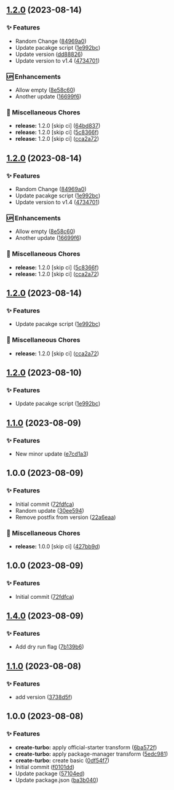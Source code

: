 ## [1.2.0](https://github.com/saqirmdevx/semantic-test-versioning/compare/v1.1.0...v1.2.0) (2023-08-14)


### :sparkles: Features

* Random Change ([84969a0](https://github.com/saqirmdevx/semantic-test-versioning/commit/84969a06c723593007b60d0bff186a080c99a20b))
* Update pacakge script ([1e992bc](https://github.com/saqirmdevx/semantic-test-versioning/commit/1e992bc6f166b3109bbd54cf3dbb9279029b20d9))
* Update version ([dd88826](https://github.com/saqirmdevx/semantic-test-versioning/commit/dd888263d7f4f52bf13d2fe1b096fd334f2b0e77))
* Update version to v1.4 ([4734701](https://github.com/saqirmdevx/semantic-test-versioning/commit/47347010b6ae4e0388f68fb2d2fc9a57dced60d3))


### :up: Enhancements

* Allow empty ([8e58c60](https://github.com/saqirmdevx/semantic-test-versioning/commit/8e58c60ee11c970505557d1f8419b8a78e613af8))
* Another update ([16699f6](https://github.com/saqirmdevx/semantic-test-versioning/commit/16699f6f0b3322fcaa2db19b04bc54c2afa72dbf))


### :octopus: Miscellaneous Chores

* **release:** 1.2.0 [skip ci] ([64bd837](https://github.com/saqirmdevx/semantic-test-versioning/commit/64bd83776ac0a74a208acf58f49d0f8c30b4414f))
* **release:** 1.2.0 [skip ci] ([5c8366f](https://github.com/saqirmdevx/semantic-test-versioning/commit/5c8366f19d4f58a049bb82bc426d9965e55315fd))
* **release:** 1.2.0 [skip ci] ([cca2a72](https://github.com/saqirmdevx/semantic-test-versioning/commit/cca2a72908264c57b0b7e8694dda9612da2be16c))

## [1.2.0](https://github.com/saqirmdevx/semantic-test-versioning/compare/v1.1.0...v1.2.0) (2023-08-14)


### :sparkles: Features

* Random Change ([84969a0](https://github.com/saqirmdevx/semantic-test-versioning/commit/84969a06c723593007b60d0bff186a080c99a20b))
* Update pacakge script ([1e992bc](https://github.com/saqirmdevx/semantic-test-versioning/commit/1e992bc6f166b3109bbd54cf3dbb9279029b20d9))
* Update version to v1.4 ([4734701](https://github.com/saqirmdevx/semantic-test-versioning/commit/47347010b6ae4e0388f68fb2d2fc9a57dced60d3))


### :up: Enhancements

* Allow empty ([8e58c60](https://github.com/saqirmdevx/semantic-test-versioning/commit/8e58c60ee11c970505557d1f8419b8a78e613af8))
* Another update ([16699f6](https://github.com/saqirmdevx/semantic-test-versioning/commit/16699f6f0b3322fcaa2db19b04bc54c2afa72dbf))


### :octopus: Miscellaneous Chores

* **release:** 1.2.0 [skip ci] ([5c8366f](https://github.com/saqirmdevx/semantic-test-versioning/commit/5c8366f19d4f58a049bb82bc426d9965e55315fd))
* **release:** 1.2.0 [skip ci] ([cca2a72](https://github.com/saqirmdevx/semantic-test-versioning/commit/cca2a72908264c57b0b7e8694dda9612da2be16c))

## [1.2.0](https://github.com/saqirmdevx/semantic-test-versioning/compare/v1.1.0...v1.2.0) (2023-08-14)


### :sparkles: Features

* Update pacakge script ([1e992bc](https://github.com/saqirmdevx/semantic-test-versioning/commit/1e992bc6f166b3109bbd54cf3dbb9279029b20d9))


### :octopus: Miscellaneous Chores

* **release:** 1.2.0 [skip ci] ([cca2a72](https://github.com/saqirmdevx/semantic-test-versioning/commit/cca2a72908264c57b0b7e8694dda9612da2be16c))

## [1.2.0](https://github.com/saqirmdevx/semantic-test-versioning/compare/v1.1.0...v1.2.0) (2023-08-10)


### :sparkles: Features

* Update pacakge script ([1e992bc](https://github.com/saqirmdevx/semantic-test-versioning/commit/1e992bc6f166b3109bbd54cf3dbb9279029b20d9))

## [1.1.0](https://github.com/saqirmdevx/semantic-test-versioning/compare/v1.0.0...v1.1.0) (2023-08-09)


### :sparkles: Features

* New minor update ([e7cd1a3](https://github.com/saqirmdevx/semantic-test-versioning/commit/e7cd1a3c96340acb9f16e286f423af030df05ad6))

## 1.0.0 (2023-08-09)


### :sparkles: Features

* Initial commit ([72fdfca](https://github.com/saqirmdevx/semantic-test-versioning/commit/72fdfca8d834264b0a24855bbacbf36c76d19b83))
* Random update ([30ee594](https://github.com/saqirmdevx/semantic-test-versioning/commit/30ee594cfd877e21f852864cb087169e53faedf7))
* Remove postfix from version ([22a6eaa](https://github.com/saqirmdevx/semantic-test-versioning/commit/22a6eaa198cba2d72ba718386a322da48da34c7b))


### :octopus: Miscellaneous Chores

* **release:** 1.0.0 [skip ci] ([427bb9d](https://github.com/saqirmdevx/semantic-test-versioning/commit/427bb9dddcb74171b4e377beadf004e842cdf143))

## 1.0.0 (2023-08-09)


### :sparkles: Features

* Initial commit ([72fdfca](https://github.com/saqirmdevx/semantic-test-versioning/commit/72fdfca8d834264b0a24855bbacbf36c76d19b83))

## [1.4.0](https://github.com/saqirmdevx/semantic-test-versioning/compare/v1.3.1...v1.4.0) (2023-08-09)


### :sparkles: Features

* Add dry run flag ([7b139b6](https://github.com/saqirmdevx/semantic-test-versioning/commit/7b139b607096823527463900c9fe7383d54c2a35))

## [1.1.0](https://github.com/saqirmdevx/semantic-test-versioning/compare/v1.0.0...v1.1.0) (2023-08-08)


### :sparkles: Features

* add version ([3738d5f](https://github.com/saqirmdevx/semantic-test-versioning/commit/3738d5f2a4e85f144bed459b015a34c852f1b34b))

## 1.0.0 (2023-08-08)


### :sparkles: Features

* **create-turbo:** apply official-starter transform ([6ba572f](https://github.com/saqirmdevx/semantic-test-versioning/commit/6ba572f93537bc8d1e13bd6524131cad3e54c07c))
* **create-turbo:** apply package-manager transform ([5edc981](https://github.com/saqirmdevx/semantic-test-versioning/commit/5edc9817a612a016e1e2e757ff75e1dee90a3db9))
* **create-turbo:** create basic ([0df54f7](https://github.com/saqirmdevx/semantic-test-versioning/commit/0df54f7294132b29981f8fe6c28abedb75ec7553))
* Initial commit ([f0101dd](https://github.com/saqirmdevx/semantic-test-versioning/commit/f0101dd9a00770410c815957abd7066dbe339c26))
* Update package ([57104ed](https://github.com/saqirmdevx/semantic-test-versioning/commit/57104ed4191013b7ef21437f4bec021c99a4be13))
* Update package.json ([ba3b040](https://github.com/saqirmdevx/semantic-test-versioning/commit/ba3b040bf58afbf2908a9c9ad1a23676fe719294))
